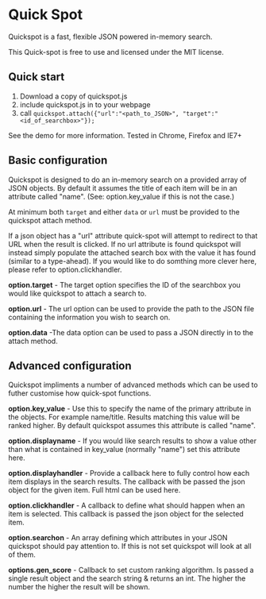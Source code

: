 # Quick Spot

Quickspot is a fast, flexible JSON powered in-memory search. 

This Quick-spot is free to use and licensed under the MIT license.

## Quick start

1. Download a copy of quickspot.js
2. include quickspot.js in to your webpage
3. call `quickspot.attach({"url":"<path_to_JSON>", "target":"<id_of_searchbox>"});`

See the demo for more information. Tested in Chrome, Firefox and IE7+

## Basic configuration

Quickspot is designed to do an in-memory search on a provided array of JSON objects. By default it assumes the title of each item will be in an attribute called "name". (See: option.key_value if this is not the case.)

At minimum both `target` and either `data` or `url` must be provided to the quickspot attach method.

If a json object has a "url" attribute quick-spot will attempt to redirect to that URL when the result is clicked. If no url attribute is found quickspot will instead simply populate the attached search box with the value it has found (similar to a type-ahead). If you would like to do somthing more clever here, please refer to option.clickhandler.

**option.target** - The target option specifies the ID of the searchbox you would like quickspot to attach a search to.

**option.url** - The url option can be used to provide the path to the JSON file containing the information you wish to search on.

**option.data** -The data option can be used to pass a JSON directly in to the attach method.

## Advanced configuration

Quickspot impliments a number of advanced methods which can be used to futher customise how quick-spot functions.

**option.key_value** - Use this to specify the name of the primary attribute in the objects. For example name/title. Results matching this value will be ranked higher. By default quickspot assumes this attribute is called "name".

**option.displayname** - If you would like search results to show a value other than what is contained in key_value (normally "name") set this attribute here.

**option.displayhandler** - Provide a callback here to fully control how each item displays in the search results. The callback with be passed the json object for the given item. Full html can be used here.

**option.clickhandler** - A callback to define what should happen when an item is selected. This callback is passed the json object for the selected item.

**option.searchon** - An array defining which attributes in your JSON quickspot should pay attention to. If this is not set quickspot will look at all of them.

**options.gen_score** - Callback to set custom ranking algorithm. Is passed a single result object and the search string & returns an int. The higher the number the higher the result will be shown.